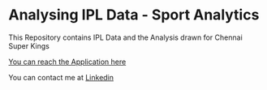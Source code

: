 # Analysing IPL Data - Sport Analytics

This Repository contains IPL Data and the Analysis drawn for Chennai Super Kings

[You can reach the Application here](https://share.streamlit.io/mukul-mschauhan/analysis_ipl/st.py)

You can contact me at [Linkedin](https://www.linkedin.com/in/mksinghchauhan/)
